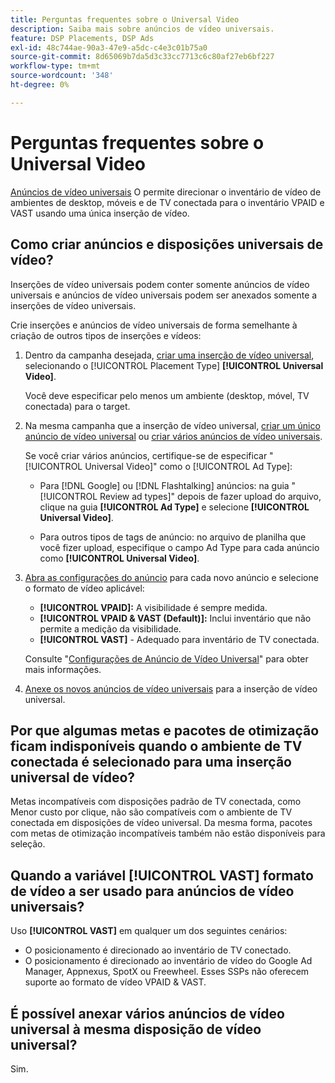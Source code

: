 ```yaml
---
title: Perguntas frequentes sobre o Universal Video
description: Saiba mais sobre anúncios de vídeo universais.
feature: DSP Placements, DSP Ads
exl-id: 48c744ae-90a3-47e9-a5dc-c4e3c01b75a0
source-git-commit: 8d65069b7da5d3c33cc7713c6c80af27eb6bf227
workflow-type: tm+mt
source-wordcount: '348'
ht-degree: 0%

---
```


# Perguntas frequentes sobre o Universal Video

[Anúncios de vídeo universais](/help/dsp/campaign-management/ads/ad-about.md#ad-types) O permite direcionar o inventário de vídeo de ambientes de desktop, móveis e de TV conectada para o inventário VPAID e VAST usando uma única inserção de vídeo.

## Como criar anúncios e disposições universais de vídeo?

Inserções de vídeo universais podem conter somente anúncios de vídeo universais e anúncios de vídeo universais podem ser anexados somente a inserções de vídeo universais.

Crie inserções e anúncios de vídeo universais de forma semelhante à criação de outros tipos de inserções e vídeos:

1. Dentro da campanha desejada, [criar uma inserção de vídeo universal](/help/dsp/campaign-management/placements/placement-create.md), selecionando o [!UICONTROL Placement Type] **[!UICONTROL Universal Video]**.

   Você deve especificar pelo menos um ambiente (desktop, móvel, TV conectada) para o target.

1. Na mesma campanha que a inserção de vídeo universal, [criar um único anúncio de vídeo universal](/help/dsp/campaign-management/ads/ad-create.md) ou [criar vários anúncios de vídeo universais](/help/dsp/campaign-management/ads/ad-create-multiple.md).

   Se você criar vários anúncios, certifique-se de especificar &quot;[!UICONTROL Universal Video]&quot; como o [!UICONTROL Ad Type]:

   * Para [!DNL Google] ou [!DNL Flashtalking] anúncios: na guia &quot;[!UICONTROL Review ad types]&quot; depois de fazer upload do arquivo, clique na guia **[!UICONTROL Ad Type]** e selecione **[!UICONTROL Universal Video]**.

   * Para outros tipos de tags de anúncio: no arquivo de planilha que você fizer upload, especifique o campo Ad Type para cada anúncio como **[!UICONTROL Universal Video]**.

1. [Abra as configurações do anúncio](/help/dsp/campaign-management/ads/ad-edit.md) para cada novo anúncio e selecione o formato de vídeo aplicável:

   * **[!UICONTROL VPAID]:** A visibilidade é sempre medida.
   * **[!UICONTROL VPAID & VAST (Default)]:** Inclui inventário que não permite a medição da visibilidade.
   * **[!UICONTROL VAST]** - Adequado para inventário de TV conectada.

   Consulte &quot;[Configurações de Anúncio de Vídeo Universal](/help/dsp/campaign-management/ads/ad-settings-universal-video.md)&quot; para obter mais informações.

1. [Anexe os novos anúncios de vídeo universais](/help/dsp/campaign-management/ads/ad-attach-to-placement.md) para a inserção de vídeo universal.

## Por que algumas metas e pacotes de otimização ficam indisponíveis quando o ambiente de TV conectada é selecionado para uma inserção universal de vídeo?

Metas incompatíveis com disposições padrão de TV conectada, como Menor custo por clique, não são compatíveis com o ambiente de TV conectada em disposições de vídeo universal. Da mesma forma, pacotes com metas de otimização incompatíveis também não estão disponíveis para seleção.

## Quando a variável **[!UICONTROL VAST]** formato de vídeo a ser usado para anúncios de vídeo universais?

Uso **[!UICONTROL VAST]** em qualquer um dos seguintes cenários:

* O posicionamento é direcionado ao inventário de TV conectado.
* O posicionamento é direcionado ao inventário de vídeo do Google Ad Manager, Appnexus, SpotX ou Freewheel. Esses SSPs não oferecem suporte ao formato de vídeo VPAID &amp; VAST.

## É possível anexar vários anúncios de vídeo universal à mesma disposição de vídeo universal?

Sim.
